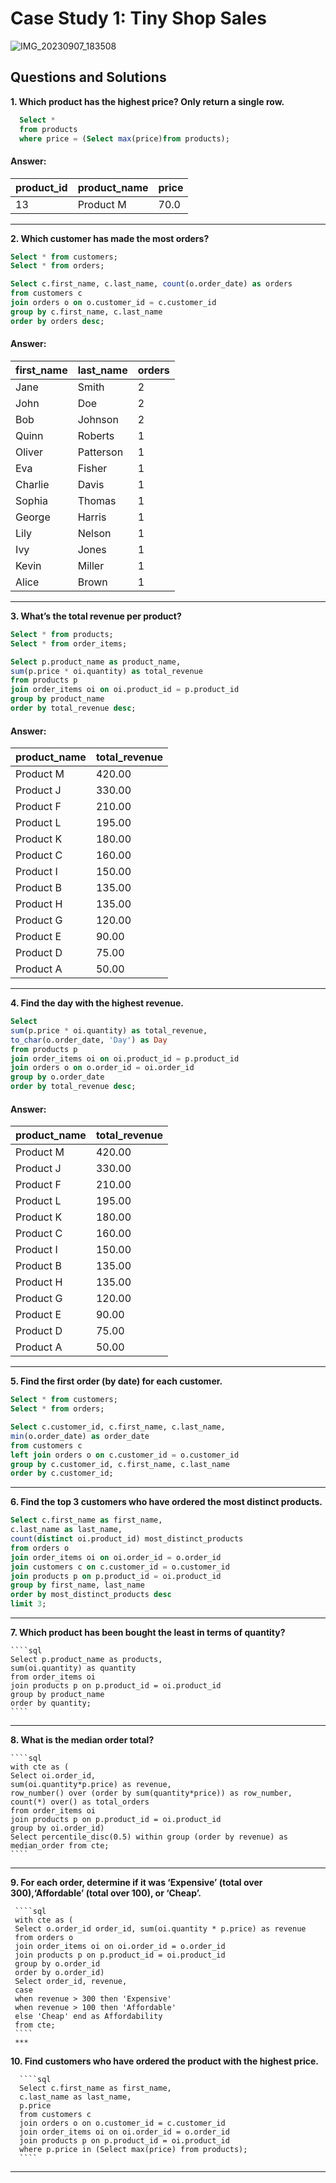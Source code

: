 # Case Study 1: Tiny Shop Sales
![IMG_20230907_183508](https://github.com/TanuYadu/SQL-Case-Study-Challenge/assets/66067511/e111f95c-508d-493d-b64e-6330a24b8cb7)

## Questions and Solutions

**1. Which product has the highest price? Only return a single row.**

   ````sql  
	 Select *
     from products
     where price = (Select max(price)from products);
   ````
#### Answer:
| product_id | product_name | price |
| ----------- | ---------- |------------  |
| 13           | Product M        |  70.0   |


***
**2. Which customer has made the most orders?**

````sql
Select * from customers;
Select * from orders;

Select c.first_name, c.last_name, count(o.order_date) as orders  
from customers c
join orders o on o.customer_id = c.customer_id
group by c.first_name, c.last_name
order by orders desc;
````
#### Answer:
| first_name  | last_name | orders | 
| ----------- | -------- | ------| 
| Jane        | Smith    |  2    | 
| John        | Doe      |  2    | 
| Bob         | Johnson  |  2    | 
| Quinn       | Roberts  |  1    | 
| Oliver      | Patterson|  1    | 
| Eva         | Fisher   |  1    | 
| Charlie     | Davis    |  1    | 
| Sophia      | Thomas   |  1    | 
| George      | Harris   |  1    | 
| Lily        | Nelson   |  1    | 
| Ivy         | Jones    |  1    |  
| Kevin       | Miller   |  1    | 
| Alice       | Brown    |  1    | 

*** 
**3. What’s the total revenue per product?**

  ````sql
  Select * from products;
  Select * from order_items;

  Select p.product_name as product_name, 
  sum(p.price * oi.quantity) as total_revenue 
  from products p
  join order_items oi on oi.product_id = p.product_id
  group by product_name
  order by total_revenue desc;
  ````
#### Answer:
| product_name | total_revenue | 
| ------------- | ------ |
| Product M     | 420.00 |
| Product J     | 330.00 |
| Product F     | 210.00 |
| Product L     | 195.00 |
| Product K     | 180.00 |
| Product C     | 160.00 |
| Product I     | 150.00 |
| Product B     | 135.00 |
| Product H     | 135.00 |
| Product G     | 120.00 |
| Product E     | 90.00  |
| Product D     | 75.00  |
| Product A     | 50.00  |




 ***
 **4. Find the day with the highest revenue.**

  ````sql
  Select  
  sum(p.price * oi.quantity) as total_revenue,
  to_char(o.order_date, 'Day') as Day
  from products p
  join order_items oi on oi.product_id = p.product_id
  join orders o on o.order_id = oi.order_id
  group by o.order_date
  order by total_revenue desc;
  ````
#### Answer:
| product_name | total_revenue | 
| ------------- | ------ |
| Product M     | 420.00 |
| Product J     | 330.00 |
| Product F     | 210.00 |
| Product L     | 195.00 |
| Product K     | 180.00 |
| Product C     | 160.00 |
| Product I     | 150.00 |
| Product B     | 135.00 |
| Product H     | 135.00 |
| Product G     | 120.00 |
| Product E     | 90.00  |
| Product D     | 75.00  |
| Product A     | 50.00  |



  ***

 **5. Find the first order (by date) for each customer.**

  ````sql
  Select * from customers;
  Select * from orders;

  Select c.customer_id, c.first_name, c.last_name,
  min(o.order_date) as order_date
  from customers c
  left join orders o on c.customer_id = o.customer_id
  group by c.customer_id, c.first_name, c.last_name
  order by c.customer_id;
  ````
  ***
  **6. Find the top 3 customers who have ordered the most distinct products.**

   ````sql
   Select c.first_name as first_name,
   c.last_name as last_name,
   count(distinct oi.product_id) most_distinct_products 
   from orders o 
   join order_items oi on oi.order_id = o.order_id
   join customers c on c.customer_id = o.customer_id
   join products p on p.product_id = oi.product_id
   group by first_name, last_name
   order by most_distinct_products desc
   limit 3;
   ````
   ***
  **7. Which product has been bought the least in terms of quantity?**
    
    ````sql
    Select p.product_name as products,
    sum(oi.quantity) as quantity
    from order_items oi 
    join products p on p.product_id = oi.product_id
    group by product_name
    order by quantity;
    ````
  ***
  **8. What is the median order total?**
    
    ````sql
    with cte as (
    Select oi.order_id, 
    sum(oi.quantity*p.price) as revenue,
    row_number() over (order by sum(quantity*price)) as row_number,
    count(*) over() as total_orders
    from order_items oi
    join products p on p.product_id = oi.product_id
    group by oi.order_id)
    Select percentile_disc(0.5) within group (order by revenue) as median_order from cte;
    ````
   *** 
    
   **9. For each order, determine if it was ‘Expensive’ (total over 300),‘Affordable’ (total over 100), or ‘Cheap’.**
      
     ````sql    
     with cte as (
     Select o.order_id order_id, sum(oi.quantity * p.price) as revenue  
     from orders o
     join order_items oi on oi.order_id = o.order_id
     join products p on p.product_id = oi.product_id
     group by o.order_id
     order by o.order_id)
     Select order_id, revenue, 
     case 
     when revenue > 300 then 'Expensive'
     when revenue > 100 then 'Affordable' 
     else 'Cheap' end as Affordability
     from cte;	 
     ```` 
     ***
     
    
    
  **10. Find customers who have ordered the product with the highest price.**
      
      
      ````sql
      Select c.first_name as first_name,
      c.last_name as last_name,
      p.price 
      from customers c
      join orders o on o.customer_id = c.customer_id
      join order_items oi on oi.order_id = o.order_id
      join products p on p.product_id = oi.product_id
      where p.price in (Select max(price) from products);
      ````
   *** 
   
